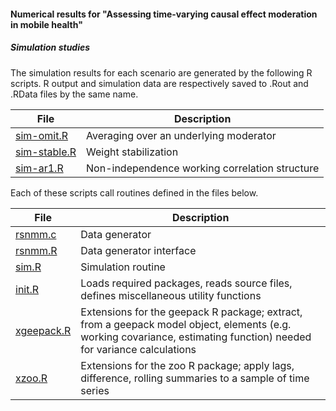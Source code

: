 #### Numerical results for "Assessing time-varying causal effect moderation in mobile health"

##### Simulation studies

The simulation results for each scenario are generated by the following R scripts. R output and simulation data are respectively saved to .Rout and .RData files by the same name.

File | Description
---- | ----
[sim-omit.R](sim-omit.R) | Averaging over an underlying moderator
[sim-stable.R](sim-stable.R) | Weight stabilization
[sim-ar1.R](sim-ar1.R) | Non-independence working correlation structure

Each of these scripts call routines defined in the files below.

File | Description
---- | ----
[rsnmm.c](rsnmm.c) | Data generator
[rsnmm.R](rsnmm.R) | Data generator interface
[sim.R](sim.R) | Simulation routine
[init.R](init.R) | Loads required packages, reads source files, defines miscellaneous utility functions
[xgeepack.R](xgeepack.R) | Extensions for the geepack R package; extract, from a geepack model object, elements (e.g. working covariance, estimating function) needed for variance calculations
[xzoo.R](xzoo.R) | Extensions for the zoo R package; apply lags, difference, rolling summaries to a sample of time series
